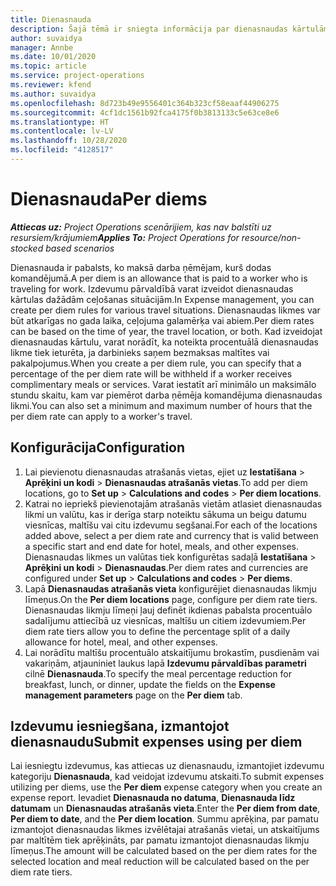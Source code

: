 ```yaml
---
title: Dienasnauda
description: Šajā tēmā ir sniegta informācija par dienasnaudas kārtulām, kas tiek izmantotas izdevumu pārvaldībā.
author: suvaidya
manager: Annbe
ms.date: 10/01/2020
ms.topic: article
ms.service: project-operations
ms.reviewer: kfend
ms.author: suvaidya
ms.openlocfilehash: 8d723b49e9556401c364b323cf58eaaf44906275
ms.sourcegitcommit: 4cf1dc1561b92fca4175f0b3813133c5e63ce8e6
ms.translationtype: HT
ms.contentlocale: lv-LV
ms.lasthandoff: 10/28/2020
ms.locfileid: "4128517"
---
```

# <a name="per-diems"></a><span data-ttu-id="86daa-103">Dienasnauda</span><span class="sxs-lookup"><span data-stu-id="86daa-103">Per diems</span></span>

<span data-ttu-id="86daa-104">_**Attiecas uz:** Project Operations scenārijiem, kas nav balstīti uz resursiem/krājumiem_</span><span class="sxs-lookup"><span data-stu-id="86daa-104">_**Applies To:** Project Operations for resource/non-stocked based scenarios_</span></span>


<span data-ttu-id="86daa-105">Dienasnauda ir pabalsts, ko maksā darba ņēmējam, kurš dodas komandējumā.</span><span class="sxs-lookup"><span data-stu-id="86daa-105">A per diem is an allowance that is paid to a worker who is traveling for work.</span></span> <span data-ttu-id="86daa-106">Izdevumu pārvaldībā varat izveidot dienasnaudas kārtulas dažādām ceļošanas situācijām.</span><span class="sxs-lookup"><span data-stu-id="86daa-106">In Expense management, you can create per diem rules for  various travel situations.</span></span> <span data-ttu-id="86daa-107">Dienasnaudas likmes var būt atkarīgas no gada laika, ceļojuma galamērķa vai abiem.</span><span class="sxs-lookup"><span data-stu-id="86daa-107">Per diem rates can be based on the time of year, the travel location, or both.</span></span> <span data-ttu-id="86daa-108">Kad izveidojat dienasnaudas kārtulu, varat norādīt, ka noteikta procentuālā dienasnaudas likme tiek ieturēta, ja darbinieks saņem bezmaksas maltītes vai pakalpojumus.</span><span class="sxs-lookup"><span data-stu-id="86daa-108">When you create a per diem  rule, you can specify that a percentage of the per diem rate will be withheld if a worker receives complimentary meals or services.</span></span> <span data-ttu-id="86daa-109">Varat iestatīt arī minimālo un maksimālo stundu skaitu, kam var piemērot darba ņēmēja komandējuma dienasnaudas likmi.</span><span class="sxs-lookup"><span data-stu-id="86daa-109">You can also set a minimum and maximum number of hours that the per diem rate can apply to a worker's travel.</span></span>

## <a name="configuration"></a><span data-ttu-id="86daa-110">Konfigurācija</span><span class="sxs-lookup"><span data-stu-id="86daa-110">Configuration</span></span> 

1. <span data-ttu-id="86daa-111">Lai pievienotu dienasnaudas atrašanās vietas, ejiet uz **Iestatīšana** > **Aprēķini un kodi** > **Dienasnaudas atrašanās vietas**.</span><span class="sxs-lookup"><span data-stu-id="86daa-111">To add per diem locations, go to **Set up** > **Calculations and codes** > **Per diem locations**.</span></span>
2. <span data-ttu-id="86daa-112">Katrai no iepriekš pievienotajām atrašanās vietām atlasiet dienasnaudas likmi un valūtu, kas ir derīga starp noteiktu sākuma un beigu datumu viesnīcas, maltīšu vai citu izdevumu segšanai.</span><span class="sxs-lookup"><span data-stu-id="86daa-112">For each of the locations added above, select a per diem rate and currency that is valid between a specific start and end date for hotel, meals, and other expenses.</span></span> <span data-ttu-id="86daa-113">Dienasnaudas likmes un valūtas tiek konfigurētas sadaļā **Iestatīšana** > **Aprēķini un kodi** > **Dienasnaudas**.</span><span class="sxs-lookup"><span data-stu-id="86daa-113">Per diem rates and currencies are configured under **Set up** > **Calculations and codes** > **Per diems**.</span></span>
3. <span data-ttu-id="86daa-114">Lapā **Dienasnaudas atrašanās vieta** konfigurējiet dienasnaudas likmju līmeņus.</span><span class="sxs-lookup"><span data-stu-id="86daa-114">On the **Per diem locations** page, configure per diem rate tiers.</span></span> <span data-ttu-id="86daa-115">Dienasnaudas likmju līmeņi ļauj definēt ikdienas pabalsta procentuālo sadalījumu attiecībā uz viesnīcas, maltīšu un citiem izdevumiem.</span><span class="sxs-lookup"><span data-stu-id="86daa-115">Per diem rate tiers allow you to define the percentage split of a daily allowance for hotel, meal, and other expenses.</span></span> 
4. <span data-ttu-id="86daa-116">Lai norādītu maltīšu procentuālo atskaitījumu brokastīm, pusdienām vai vakariņām, atjauniniet laukus lapā **Izdevumu pārvaldības parametri** cilnē **Dienasnauda**.</span><span class="sxs-lookup"><span data-stu-id="86daa-116">To specify the meal percentage reduction for breakfast, lunch, or dinner, update the fields on the **Expense management parameters** page on the **Per diem** tab.</span></span> 
    
## <a name="submit-expenses-using-per-diem"></a><span data-ttu-id="86daa-117">Izdevumu iesniegšana, izmantojot dienasnaudu</span><span class="sxs-lookup"><span data-stu-id="86daa-117">Submit expenses using per diem</span></span>
<span data-ttu-id="86daa-118">Lai iesniegtu izdevumus, kas attiecas uz dienasnaudu, izmantojiet izdevumu kategoriju **Dienasnauda**, kad veidojat izdevumu atskaiti.</span><span class="sxs-lookup"><span data-stu-id="86daa-118">To submit expenses utilizing per diems, use the **Per diem** expense category when you create an expense report.</span></span> <span data-ttu-id="86daa-119">Ievadiet **Dienasnauda no datuma**, **Dienasnauda līdz datumam** un **Dienasnaudas atrašanās vieta**.</span><span class="sxs-lookup"><span data-stu-id="86daa-119">Enter the **Per diem from date**, **Per diem to date**,  and the **Per diem location**.</span></span> <span data-ttu-id="86daa-120">Summu aprēķina, par pamatu izmantojot dienasnaudas likmes izvēlētajai atrašanās vietai, un atskaitījums par maltītēm tiek aprēķināts, par pamatu izmantojot dienasnaudas likmju līmeņus.</span><span class="sxs-lookup"><span data-stu-id="86daa-120">The amount will be calculated based on the per diem rates for the selected location and meal reduction will be calculated based on the per diem rate tiers.</span></span>
